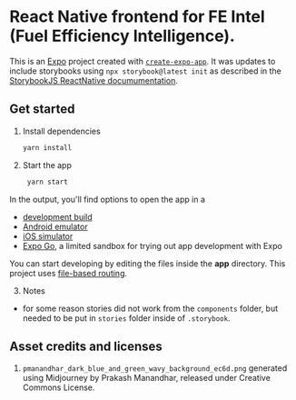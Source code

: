 # React Native frontend for FE Intel (Fuel Efficiency Intelligence).

This is an [Expo](https://expo.dev) project created with [`create-expo-app`](https://www.npmjs.com/package/create-expo-app). It was updates to include storybooks using `npx storybook@latest init` as described in the [StorybookJS ReactNative documumentation](https://github.com/storybookjs/react-native). 

## Get started

1. Install dependencies

   ```bash
   yarn install
   ```

2. Start the app

   ```bash
    yarn start
   ```

In the output, you'll find options to open the app in a

- [development build](https://docs.expo.dev/develop/development-builds/introduction/)
- [Android emulator](https://docs.expo.dev/workflow/android-studio-emulator/)
- [iOS simulator](https://docs.expo.dev/workflow/ios-simulator/)
- [Expo Go](https://expo.dev/go), a limited sandbox for trying out app development with Expo

You can start developing by editing the files inside the **app** directory. This project uses [file-based routing](https://docs.expo.dev/router/introduction).

3. Notes

- for some reason stories did not work from the `components` folder, but needed to be put in `stories` folder inside of `.storybook`.

## Asset credits and licenses

1. `pmanandhar_dark_blue_and_green_wavy_background_ec6d.png` generated using Midjourney by Prakash Manandhar, released under Creative Commons License.